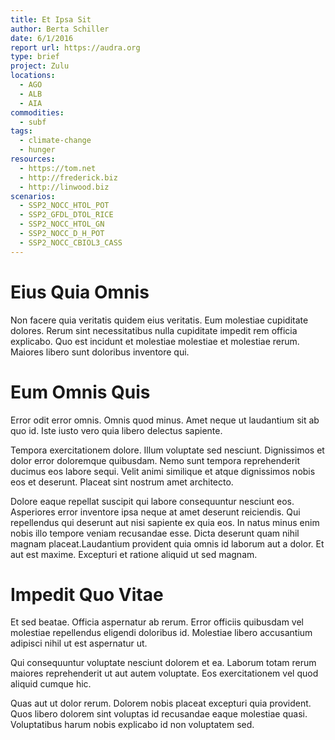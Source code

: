 ```yaml
---
title: Et Ipsa Sit
author: Berta Schiller
date: 6/1/2016
report url: https://audra.org
type: brief
project: Zulu
locations:
  - AGO
  - ALB
  - AIA
commodities:
  - subf
tags:
  - climate-change
  - hunger
resources:
  - https://tom.net
  - http://frederick.biz
  - http://linwood.biz
scenarios:
  - SSP2_NOCC_HTOL_POT
  - SSP2_GFDL_DTOL_RICE
  - SSP2_NOCC_HTOL_GN
  - SSP2_NOCC_D_H_POT
  - SSP2_NOCC_CBIOL3_CASS
---
```

# Eius Quia Omnis
Non facere quia veritatis quidem eius veritatis. Eum molestiae cupiditate dolores. Rerum sint necessitatibus nulla cupiditate impedit rem officia explicabo. Quo est incidunt et molestiae molestiae et molestiae rerum. Maiores libero sunt doloribus inventore qui.

# Eum Omnis Quis
Error odit error omnis. Omnis quod minus. Amet neque ut laudantium sit ab quo id. Iste iusto vero quia libero delectus sapiente.
 Tempora exercitationem dolore. Illum voluptate sed nesciunt. Dignissimos et dolor error doloremque quibusdam. Nemo sunt tempora reprehenderit ducimus eos labore sequi. Velit animi similique et atque dignissimos nobis eos et deserunt. Placeat sint nostrum amet architecto.
 Dolore eaque repellat suscipit qui labore consequuntur nesciunt eos. Asperiores error inventore ipsa neque at amet deserunt reiciendis. Qui repellendus qui deserunt aut nisi sapiente ex quia eos. In natus minus enim nobis illo tempore veniam recusandae esse. Dicta deserunt quam nihil magnam placeat.Laudantium provident quia omnis id laborum aut a dolor. Et aut est maxime. Excepturi et ratione aliquid ut sed magnam.

# Impedit Quo Vitae
Et sed beatae. Officia aspernatur ab rerum. Error officiis quibusdam vel molestiae repellendus eligendi doloribus id. Molestiae libero accusantium adipisci nihil ut est aspernatur ut.
 Qui consequuntur voluptate nesciunt dolorem et ea. Laborum totam rerum maiores reprehenderit ut aut autem voluptate. Eos exercitationem vel quod aliquid cumque hic.
 Quas aut ut dolor rerum. Dolorem nobis placeat excepturi quia provident. Quos libero dolorem sint voluptas id recusandae eaque molestiae quasi. Voluptatibus harum nobis explicabo id non voluptatem sed.

